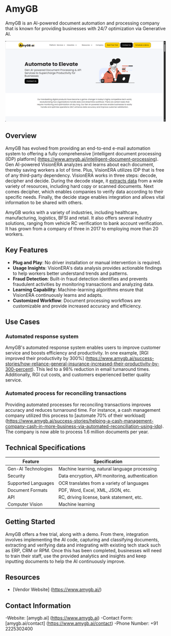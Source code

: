 # AmyGB

AmyGB is an AI-powered document automation and processing company that is known for providing businesses with 24/7 optimization via Generative AI.

![AmyGB Logo](./assets/amygb-logo.png)

## Overview

AmyGB has evolved from providing an end-to-end e-mail automation system to offering a fully comprehensive [intelligent document processing (IDP) platform] (https://www.amygb.ai/intelligent-document-processing). Gen AI-powered VisionERA analyzes and learns about each document, thereby saving workers a lot of time. Plus, VisionERA utilizes IDP that is free of any third-party dependency. VisionERA works in three steps: decode, decipher and decide. During the decode stage, it [extracts data](https://idp-software.com/capabilities/extraction/) from a wide variety of resources, including hard copy or scanned documents. Next comes decipher, which enables companies to verify data according to their specific needs. Finally, the decide stage enables integration and allows vital information to be shared with others.

AmyGB works with a variety of industries, including healthcare, manufacturing, logistics, BFSI and retail. It also offers several industry solutions, ranging from vehicle RC verification to bank account verification. It has grown from a company of three in 2017 to employing more than 20 workers.

## Key Features

- **Plug and Play**: No driver installation or manual intervention is required.
- **Usage Insights**: VisionERA's data analysis provides actionable findings to help workers better understand trends and patterns.
- **Fraud Detection**: Built-in fraud detection identifies and prevents fraudulent activities by monitoring transactions and analyzing data.
- **Learning Capability**: Machine-learning algorithms ensure that VisionERA continuously learns and adapts.
- **Customized Workflow**: Document processing workflows are customizable and provide increased accuracy and efficiency.

## Use Cases

### Automated response system

AmyGB's automated response system enables users to improve customer service and boosts efficiency and productivity. In one example, [RGI improved their productivity by 300%] (https://www.amygb.ai/success-stories/how-reliance-general-insurance-increased-their-productivity-by-300-percent). This led to a 98% reduction in email turnaround times. Additionally, RGI cut costs, and customers experienced better quality service.

### Automated process for reconciling transactions

Providing automated processes for reconciling transactions improves accuracy and reduces turnaround time. For instance, a cash management company utilized this process to [automate 70% of their workload] (https://www.amygb.ai/success-stories/helping-a-cash-management-company-cash-in-more-business-via-automated-reconciliation-using-idp). The company is now able to process 1.6 million documents per year.

## Technical Specifications

| **Feature**            | **Specification**                                     |
|------------------------|-------------------------------------------------------|
| Gen-AI Technologies    | Machine learning, natural language processing         |
| Security               | Data encryption, API monitoring, authentication       |
| Supported Languages    | OCR translates from a variety of languages            |
| Document Formats       | PDF, Word, Excel, XML, JSON, etc.                     |
| API                    | RC, driving license, bank statement, etc.             |
| Computer Vision        | Machine learning                                      |

## Getting Started

AmyGB offers a free trial, along with a demo. From there, integration involves implementing the AI code, capturing and classifying documents, extracting and verifying data and integrating with existing tech stack such as ERP, CRM or RPM. Once this has been completed, businesses will need to train their staff, use the provided analytics and insights and keep inputting documents to help the AI continuously improve.

## Resources

- [Vendor Website] (https://www.amygb.ai/)

## Contact Information

-Website: [amygb.ai] (https://www.amygb.ai)
-Contact Form: [amygb.ai/contact] (https://www.amygb.ai/contact)
-Phone Number: +91 2225302400